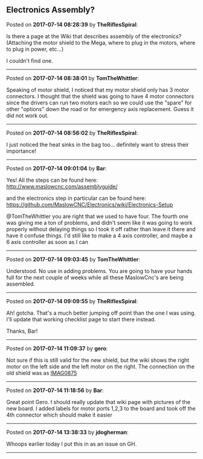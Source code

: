 ## Electronics Assembly?
Posted on **2017-07-14 08:28:39** by **TheRiflesSpiral**:

Is there a page at the Wiki that describes assembly of the electronics? (Attaching the motor shield to the Mega, where to plug in the motors, where to plug in power, etc...)



I couldn't find one.

---

Posted on **2017-07-14 08:38:01** by **TomTheWhittler**:

Speaking of motor shield, I noticed that my motor shield only has 3 motor connectors. I thought that the shield was going to have 4 motor connectors since the drivers can run two motors each so we could use the "spare" for other "options" down the road or for emergency axis replacement. Guess it did not work out.

---

Posted on **2017-07-14 08:56:02** by **TheRiflesSpiral**:

I just noticed the heat sinks in the bag too... definitely want to stress their importance!

---

Posted on **2017-07-14 09:01:04** by **Bar**:

Yes! All the steps can be found here: http://www.maslowcnc.com/assemblyguide/



and the electronics step in particular can be found here: https://github.com/MaslowCNC/Electronics/wiki/Electronics-Setup



@TomTheWhittler you are right that we used to have four. The fourth one was giving me a ton of problems, and didn't seem like it was going to work properly without delaying things so I took it off rather than leave it there and have it confuse things. I'd still like to make a 4 axis controller, and maybe a 6 axis controller as soon as I can

---

Posted on **2017-07-14 09:03:45** by **TomTheWhittler**:

Understood. No use in adding problems. You are going to have your hands full for the next couple of weeks while all these MaslowCnc's are being assembled.

---

Posted on **2017-07-14 09:09:55** by **TheRiflesSpiral**:

Ah! gotcha. That's a much better jumping off point than the one I was using. I'll update that working checklist page to start there instead.



Thanks, Bar!

---

Posted on **2017-07-14 11:09:37** by **gero**:

Not sure if this is still valid for the new shield, but the wiki shows the right motor on the left side and the left motor on the right. The connection on the old shield was as  [IMAG0875](/images/De/2m/De2m_imag0875.jpg.jpg)

---

Posted on **2017-07-14 11:18:56** by **Bar**:

Great point Gero. I should really update that wiki page with pictures of the new board. I added labels for motor ports 1,2,3 to the board and took off the 4th connector which should make it easier

---

Posted on **2017-07-14 13:38:33** by **jdogherman**:

Whoops earlier today I put this in as an issue on GH.

---

